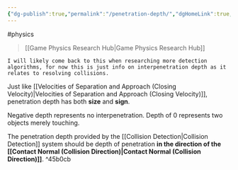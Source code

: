 ```yaml
---
{"dg-publish":true,"permalink":"/penetration-depth/","dgHomeLink":true,"dgPassFrontmatter":false,"dgShowLocalGraph":true}
---
```


#physics 
> [[Game Physics Research Hub|Game Physics Research Hub]]

```ad-note
I will likely come back to this when researching more detection algorithms, for now this is just info on interpenetration depth as it relates to resolving collisions.
```

Just like [[Velocities of Separation and Approach (Closing Velocity)|Velocities of Separation and Approach (Closing Velocity)]], penetration depth has both **size** and **sign**.

Negative depth represents no interpenetration. Depth of 0 represents two objects merely touching.

The penetration depth provided by the [[Collision Detection|Collision Detection]] system should be depth of penetration **in the direction of the [[Contact Normal (Collision Direction)|Contact Normal (Collision Direction)]]**. ^45b0cb